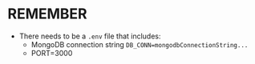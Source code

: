 # REMEMBER
- There needs to be a `.env` file that includes:
   - MongoDB connection string `DB_CONN=mongodbConnectionString...`
   - PORT=3000
